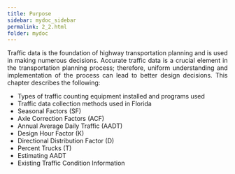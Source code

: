```yaml
---
title: Purpose
sidebar: mydoc_sidebar
permalink: 2_2.html
folder: mydoc
---
```


<div style="text-align: justify"> Traffic data is the foundation of highway transportation planning and is used in
making numerous decisions. Accurate traffic data is a crucial element in the
transportation planning process; therefore, uniform understanding and
implementation of the process can lead to better design decisions. This chapter
describes the following:</div> 

+ Types of traffic counting equipment installed and programs used
+ Traffic data collection methods used in Florida
+ Seasonal Factors (SF)
+ Axle Correction Factors (ACF)
+ Annual Average Daily Traffic (AADT)
+ Design Hour Factor (K)
+ Directional Distribution Factor (D)
+ Percent Trucks (T)
+ Estimating AADT
+ Existing Traffic Condition Information